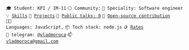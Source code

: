 <code>🎓 Student: KPI / IM-11</code>
<code>⚪ Community:</code>
<code>👷 Speciality: Software engineer</code><br>
<code>💡 [Skills](SKILLS.md)</code>
<code>🧻 [Projects](PROJECTS.md)</code>
<code>📢 [Public talks: 0](TALKS.md)</code>
<code>👀 [Open-source contribution](CONTRIBUTION.md)</code><br>
<code>🧑‍💻 Languages: JavaScript,</code>
<code>📦 Tech stack: node.js</code>
<code>🪙 [Rates](RATES.md)</code><br>
<code>💬 telegram: [@vladmoroca](https://telegram.me/@vladmoroca)</code>
<code>📫 [vladmoroca@gmail.com](mailto:vladmoroca@gmail.com)</code>
